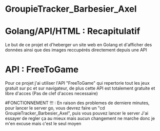 # GroupieTracker_Barbesier_Axel


# Golang/API/HTML : Recapitulatif 

Le but de ce projet et d'heberger un site web en Golang et d'afficher des données ainsi que des images reccupérés directement depuis une API



# API : FreeToGame 

Pour ce projet j'ai utiliser l'API "FreeToGame" qui repertorie tout les jeux gratuit sur pc et sur navigateur, de plus cette API est totalement gratuite et libre d'acces (Pas de clef d'acces necessaire)


#FONCTIONNEMENT !!! :
En raison des problemes de derniere minutes, pour lancer le server go, vous devrez faire un "cd GroupieTracker_Barbesier_Axel", puis vous pouvez lancer le server
J'ai essayer de regler ça au mieux mais aucun changement ne marche donc je m'en excuse mais c'est le seul moyen 
